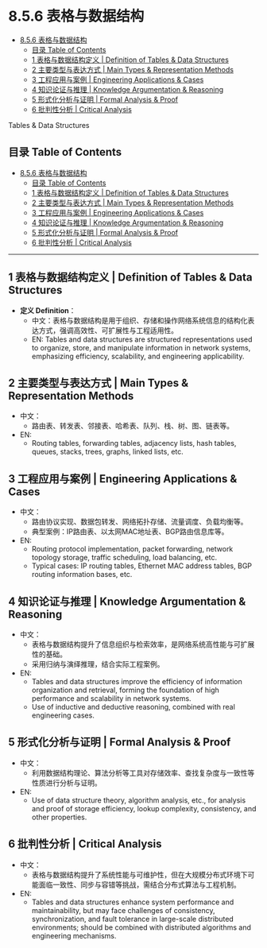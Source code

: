 # 8.5.6 表格与数据结构


<!-- TOC START -->

- [8.5.6 表格与数据结构](#856-表格与数据结构)
  - [目录 Table of Contents](#目录-table-of-contents)
  - [1 表格与数据结构定义 | Definition of Tables & Data Structures](#1-表格与数据结构定义-definition-of-tables-data-structures)
  - [2 主要类型与表达方式 | Main Types & Representation Methods](#2-主要类型与表达方式-main-types-representation-methods)
  - [3 工程应用与案例 | Engineering Applications & Cases](#3-工程应用与案例-engineering-applications-cases)
  - [4 知识论证与推理 | Knowledge Argumentation & Reasoning](#4-知识论证与推理-knowledge-argumentation-reasoning)
  - [5 形式化分析与证明 | Formal Analysis & Proof](#5-形式化分析与证明-formal-analysis-proof)
  - [6 批判性分析 | Critical Analysis](#6-批判性分析-critical-analysis)

<!-- TOC END -->

Tables & Data Structures

## 目录 Table of Contents

- [8.5.6 表格与数据结构](#856-表格与数据结构)
  - [目录 Table of Contents](#目录-table-of-contents)
  - [1 表格与数据结构定义 | Definition of Tables \& Data Structures](#1-表格与数据结构定义--definition-of-tables--data-structures)
  - [2 主要类型与表达方式 | Main Types \& Representation Methods](#2-主要类型与表达方式--main-types--representation-methods)
  - [3 工程应用与案例 | Engineering Applications \& Cases](#3-工程应用与案例--engineering-applications--cases)
  - [4 知识论证与推理 | Knowledge Argumentation \& Reasoning](#4-知识论证与推理--knowledge-argumentation--reasoning)
  - [5 形式化分析与证明 | Formal Analysis \& Proof](#5-形式化分析与证明--formal-analysis--proof)
  - [6 批判性分析 | Critical Analysis](#6-批判性分析--critical-analysis)

---

## 1 表格与数据结构定义 | Definition of Tables & Data Structures

- **定义 Definition**：
  - 中文：表格与数据结构是用于组织、存储和操作网络系统信息的结构化表达方式，强调高效性、可扩展性与工程适用性。
  - EN: Tables and data structures are structured representations used to organize, store, and manipulate information in network systems, emphasizing efficiency, scalability, and engineering applicability.

## 2 主要类型与表达方式 | Main Types & Representation Methods

- 中文：
  - 路由表、转发表、邻接表、哈希表、队列、栈、树、图、链表等。
- EN:
  - Routing tables, forwarding tables, adjacency lists, hash tables, queues, stacks, trees, graphs, linked lists, etc.

## 3 工程应用与案例 | Engineering Applications & Cases

- 中文：
  - 路由协议实现、数据包转发、网络拓扑存储、流量调度、负载均衡等。
  - 典型案例：IP路由表、以太网MAC地址表、BGP路由信息库等。
- EN:
  - Routing protocol implementation, packet forwarding, network topology storage, traffic scheduling, load balancing, etc.
  - Typical cases: IP routing tables, Ethernet MAC address tables, BGP routing information bases, etc.

## 4 知识论证与推理 | Knowledge Argumentation & Reasoning

- 中文：
  - 表格与数据结构提升了信息组织与检索效率，是网络系统高性能与可扩展性的基础。
  - 采用归纳与演绎推理，结合实际工程案例。
- EN:
  - Tables and data structures improve the efficiency of information organization and retrieval, forming the foundation of high performance and scalability in network systems.
  - Use of inductive and deductive reasoning, combined with real engineering cases.

## 5 形式化分析与证明 | Formal Analysis & Proof

- 中文：
  - 利用数据结构理论、算法分析等工具对存储效率、查找复杂度与一致性等性质进行分析与证明。
- EN:
  - Use of data structure theory, algorithm analysis, etc., for analysis and proof of storage efficiency, lookup complexity, consistency, and other properties.

## 6 批判性分析 | Critical Analysis

- 中文：
  - 表格与数据结构提升了系统性能与可维护性，但在大规模分布式环境下可能面临一致性、同步与容错等挑战，需结合分布式算法与工程机制。
- EN:
  - Tables and data structures enhance system performance and maintainability, but may face challenges of consistency, synchronization, and fault tolerance in large-scale distributed environments; should be combined with distributed algorithms and engineering mechanisms.
